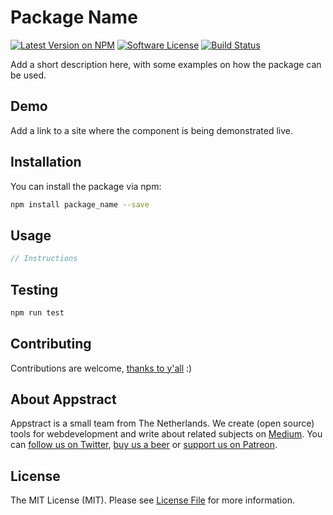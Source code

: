 # Package Name

[![Latest Version on NPM](https://img.shields.io/npm/v/package_name.svg?style=flat-square)](https://npmjs.com/package/package_name)
[![Software License](https://img.shields.io/badge/license-MIT-brightgreen.svg?style=flat-square)](LICENSE.md)
[![Build Status](https://img.shields.io/travis/appstract/package_name/master.svg?style=flat-square)](https://travis-ci.org/appstract/package_name)

Add a short description here, with some examples on how the package can be used.

## Demo

Add a link to a site where the component is being demonstrated live.

## Installation

You can install the package via npm:

```bash
npm install package_name --save
```

## Usage

```js
// Instructions
```

## Testing

```bash
npm run test
```

## Contributing

Contributions are welcome, [thanks to y'all](https://github.com/appstract/laravel-blade-directives/graphs/contributors) :)

## About Appstract

Appstract is a small team from The Netherlands. We create (open source) tools for webdevelopment and write about related subjects on [Medium](https://medium.com/appstract). You can [follow us on Twitter](https://twitter.com/teamappstract), [buy us a beer](https://www.paypal.me/teamappstract/10) or [support us on Patreon](https://www.patreon.com/appstract).

## License

The MIT License (MIT). Please see [License File](LICENSE.md) for more information.
